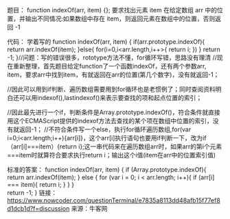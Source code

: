题目：
function indexOf(arr, item) {};
要求找出元素 item 在给定数组 arr 中的位置，并输出不同情况:如果数组中存在 item，则返回元素在数组中的位置，否则返回 -1

代码：
学着写的
function indexOf(arr, item) {
    if(arr.prototype.indexOf){
        return arr.indexOf(item);
    }else{
        for(i=0,i<arr.length,i++>{
            return i;
        })
    }
    return -1;
}//问题：写的错误很多，rototype方法不懂，for循环写错，思路没有理清
//现在重新整理，首先题目给定function了一个函数indexOf，还有两个参数arr, item，要求arr中找到item，有就返回在arr的位置(第几个数字)，没有就返回-1；


//因此可以用到if判断、遍历数组需要用到for循环也是老惯例了；同时查阅资料明白还可以用indexof(),lastindexof()来表示要查找的项和起点位置的索引；

//因此最先进行一个if，判断条件是Array.prototype.indexOf()，符合条件就直接用这个ECMAScript提供的indexof方法去查找的某个项在数组中位置的索引，没有就返回-1；
//不符合条件写一个else，执行for循环遍历数组,for(var i=0;i<arr.length;i++){arr[i]}，这个arr[i]执行语句也要用if判断一下，改为if（arr[i]===item）{return i};这一串代码来在遍历数组arr时，如果arr的第i个元素===item时就算符合要求执行return i；输出这个i值(item在arr中的位置索引值)



标准的答案：
function indexOf(arr, item) {
  if (Array.prototype.indexOf){
      return arr.indexOf(item);
  } else {
      for (var i = 0; i < arr.length; i++){
          if (arr[i] === item){
              return i;
          }
      }
  }     
  return -1;
}
链接：https://www.nowcoder.com/questionTerminal/e7835a8113dd48afb15f77ef8d1dcb1d?f=discussion
来源：牛客网
